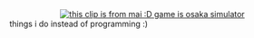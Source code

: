 <div align="center">
        <a href="https://www.youtube.com/watch?v=VTP2WhO7o78">
                <img alt="this clip is from mai :D game is osaka simulator" src="https://github.com/user-attachments/assets/94cf51d8-05a0-4e2e-9d31-4175b78f9c69">
        </a>
</div>
things i do instead of programming :)
